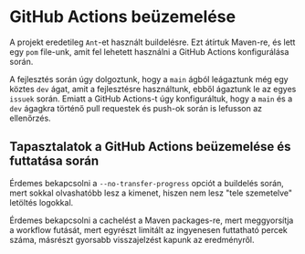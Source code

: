# GitHub Actions beüzemelése

A projekt eredetileg `Ant`-et használt buildelésre. Ezt átírtuk Maven-re, és lett egy `pom` file-unk, amit fel lehetett használni a GitHub Actions konfigurálása során.

A fejlesztés során úgy dolgoztunk, hogy a `main` ágból leágaztunk még egy köztes `dev` ágat, amit a fejlesztésre használtunk, ebből ágaztunk le az egyes `issuek` során. Emiatt a GitHub Actions-t úgy konfiguráltuk, hogy a `main` és a `dev` ágagkra történő pull requestek és push-ok során is lefusson az ellenőrzés.

## Tapasztalatok a GitHub Actions beüzemelése és futtatása során
Érdemes bekapcsolni a `--no-transfer-progress` opciót a buildelés során, mert sokkal olvashatóbb lesz a kimenet, hiszen nem lesz "tele szemetelve" letöltés logokkal.

Érdemes bekapcsolni a cachelést a Maven packages-re, mert meggyorsítja a workflow futását, mert egyrészt limitált az ingyenesen futtatható percek száma, másrészt gyorsabb visszajelzést kapunk az eredményről.